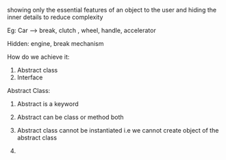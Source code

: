 showing only the essential features of an object to the user and hiding the inner details to reduce complexity

Eg:
Car -->  break, clutch , wheel, handle, accelerator

Hidden: engine, break mechanism

How do we achieve it:

1. Abstract class
2. Interface

Abstract Class: 
1. Abstract is a keyword

2. Abstract can be class or method both
3. Abstract class cannot be instantiated i.e we cannot create object of the abstract class
4. 
